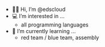 - :man_technologist: Hi, I’m @edscloud
- :computer: I’m interested in ...
  - all programming languages
- :newspaper: I’m currently learning ...
  - red team / blue team, assembly

<!---
edscloud/edscloud is a ✨ special ✨ repository because its `README.md` (this file) appears on your GitHub profile.
You can click the Preview link to take a look at your changes.
--->
